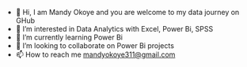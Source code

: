 - 👋 Hi, I am Mandy Okoye and you are welcome to my data journey on GHub
- 👀 I’m interested in Data Analytics with Excel, Power Bi, SPSS
- 🌱 I’m currently learning Power Bi
- 💞️ I’m looking to collaborate on Power Bi projects
- 📫 How to reach me mandyokoye311@gmail.com

<!---
MandyOkoye/MandyOkoye is a ✨ special ✨ repository because its `README.md` (this file) appears on your GitHub profile.
You can click the Preview link to take a look at your changes.
--->
